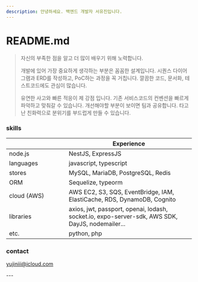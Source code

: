 ```yaml
---
description: 안녕하세요. 백엔드 개발자 서유진입니다.
---
```


# README.md

> 자신의 부족한 점을 알고 더 많이 배우기 위해 노력합니다.
>
> 개발에 있어 가장 중요하게 생각하는 부분은 꼼꼼한 설계입니다. 시퀀스 다이어그램과 ERD를 작성하고, PoC하는 과정을 꼭 거칩니다.  깔끔한 코드, 문서화, 테스트코드에도 관심이 많습니다.
>
> 유연한 사고와 빠른 적응이 제 강점 입니다. 기존 서비스코드의 컨벤션을 빠르게 파악하고 맞춰갈 수 있습니다. 개선해야할 부분이 보이면 팀과 공유합니다. 타고난 친화력으로 분위기를 부드럽게 만들 수 있습니다.

### skills

<table><thead><tr><th width="146"></th><th>Experience</th></tr></thead><tbody><tr><td>node.js</td><td>NestJS, ExpressJS</td></tr><tr><td>languages</td><td>javascript,  typescript</td></tr><tr><td>stores</td><td>MySQL, MariaDB, PostgreSQL, Redis</td></tr><tr><td>ORM</td><td>Sequelize, typeorm</td></tr><tr><td>cloud (AWS)</td><td>AWS EC2, S3, SQS, EventBridge, IAM, ElastiCache, RDS, DynamoDB, Cognito</td></tr><tr><td>libraries</td><td>axios, jwt, passport, openai, lodash, socket.io, expo-server-sdk, AWS SDK, DayJS, nodemailer...</td></tr><tr><td> etc.</td><td>python, php </td></tr></tbody></table>



### contact

yujiniii@icloud.com





\---







